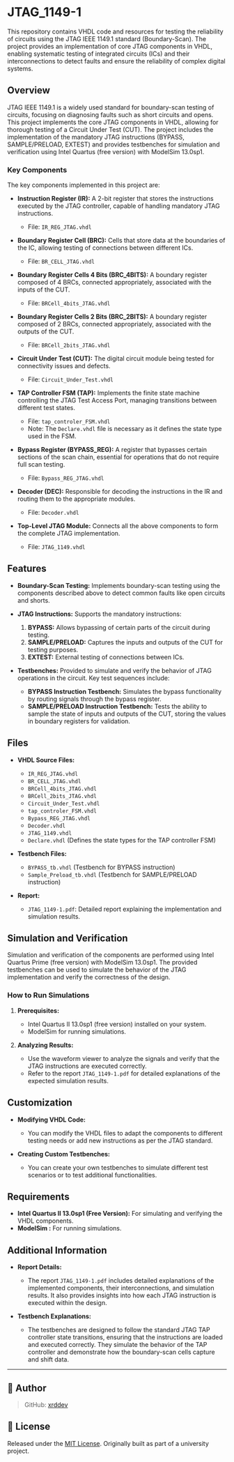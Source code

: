 
# JTAG_1149-1

This repository contains VHDL code and resources for testing the reliability of circuits using the JTAG IEEE 1149.1 standard (Boundary-Scan). The project provides an implementation of core JTAG components in VHDL, enabling systematic testing of integrated circuits (ICs) and their interconnections to detect faults and ensure the reliability of complex digital systems.

## Overview

JTAG IEEE 1149.1 is a widely used standard for boundary-scan testing of circuits, focusing on diagnosing faults such as short circuits and opens. This project implements the core JTAG components in VHDL, allowing for thorough testing of a Circuit Under Test (CUT). The project includes the implementation of the mandatory JTAG instructions (BYPASS, SAMPLE/PRELOAD, EXTEST) and provides testbenches for simulation and verification using Intel Quartus (free version) with ModelSim 13.0sp1.

### Key Components

The key components implemented in this project are:

- **Instruction Register (IR):** A 2-bit register that stores the instructions executed by the JTAG controller, capable of handling mandatory JTAG instructions.
  - File: `IR_REG_JTAG.vhdl`

- **Boundary Register Cell (BRC):** Cells that store data at the boundaries of the IC, allowing testing of connections between different ICs.
  - File: `BR_CELL_JTAG.vhdl`

- **Boundary Register Cells 4 Bits (BRC_4BITS):** A boundary register composed of 4 BRCs, connected appropriately, associated with the inputs of the CUT.
  - File: `BRCell_4bits_JTAG.vhdl`

- **Boundary Register Cells 2 Bits (BRC_2BITS):** A boundary register composed of 2 BRCs, connected appropriately, associated with the outputs of the CUT.
  - File: `BRCell_2bits_JTAG.vhdl`

- **Circuit Under Test (CUT):** The digital circuit module being tested for connectivity issues and defects.
  - File: `Circuit_Under_Test.vhdl`

- **TAP Controller FSM (TAP):** Implements the finite state machine controlling the JTAG Test Access Port, managing transitions between different test states.
  - File: `tap_controler_FSM.vhdl`
  - Note: The `Declare.vhdl` file is necessary as it defines the state type used in the FSM.

- **Bypass Register (BYPASS_REG):** A register that bypasses certain sections of the scan chain, essential for operations that do not require full scan testing.
  - File: `Bypass_REG_JTAG.vhdl`

- **Decoder (DEC):** Responsible for decoding the instructions in the IR and routing them to the appropriate modules.
  - File: `Decoder.vhdl`

- **Top-Level JTAG Module:** Connects all the above components to form the complete JTAG implementation.
  - File: `JTAG_1149.vhdl`

## Features

- **Boundary-Scan Testing:** Implements boundary-scan testing using the components described above to detect common faults like open circuits and shorts.

- **JTAG Instructions:** Supports the mandatory instructions:
  1. **BYPASS:** Allows bypassing of certain parts of the circuit during testing.
  2. **SAMPLE/PRELOAD:** Captures the inputs and outputs of the CUT for testing purposes.
  3. **EXTEST:** External testing of connections between ICs.

- **Testbenches:** Provided to simulate and verify the behavior of JTAG operations in the circuit. Key test sequences include:
  - **BYPASS Instruction Testbench:** Simulates the bypass functionality by routing signals through the bypass register.
  - **SAMPLE/PRELOAD Instruction Testbench:** Tests the ability to sample the state of inputs and outputs of the CUT, storing the values in boundary registers for validation.

## Files

- **VHDL Source Files:**
  - `IR_REG_JTAG.vhdl`
  - `BR_CELL_JTAG.vhdl`
  - `BRCell_4bits_JTAG.vhdl`
  - `BRCell_2bits_JTAG.vhdl`
  - `Circuit_Under_Test.vhdl`
  - `tap_controler_FSM.vhdl`
  - `Bypass_REG_JTAG.vhdl`
  - `Decoder.vhdl`
  - `JTAG_1149.vhdl`
  - `Declare.vhdl` (Defines the state types for the TAP controller FSM)

- **Testbench Files:**
  - `BYPASS_tb.vhdl` (Testbench for BYPASS instruction)
  - `Sample_Preload_tb.vhdl` (Testbench for SAMPLE/PRELOAD instruction)

- **Report:**
  - `JTAG_1149-1.pdf`: Detailed report explaining the implementation and simulation results.

## Simulation and Verification

Simulation and verification of the components are performed using Intel Quartus Prime (free version) with ModelSim 13.0sp1. The provided testbenches can be used to simulate the behavior of the JTAG implementation and verify the correctness of the design.

### How to Run Simulations

1. **Prerequisites:**
   - Intel Quartus II 13.0sp1 (free version) installed on your system.
   - ModelSim for running simulations.

2. **Analyzing Results:**
   - Use the waveform viewer to analyze the signals and verify that the JTAG instructions are executed correctly.
   - Refer to the report `JTAG_1149-1.pdf` for detailed explanations of the expected simulation results.

## Customization

- **Modifying VHDL Code:**
  - You can modify the VHDL files to adapt the components to different testing needs or add new instructions as per the JTAG standard.

- **Creating Custom Testbenches:**
  - You can create your own testbenches to simulate different test scenarios or to test additional functionalities.

## Requirements

- **Intel Quartus II 13.0sp1 (Free Version):** For simulating and verifying the VHDL components.
- **ModelSim :** For running simulations.

## Additional Information

- **Report Details:**
  - The report `JTAG_1149-1.pdf` includes detailed explanations of the implemented components, their interconnections, and simulation results. It also provides insights into how each JTAG instruction is executed within the design.

- **Testbench Explanations:**
  - The testbenches are designed to follow the standard JTAG TAP controller state transitions, ensuring that the instructions are loaded and executed correctly. They simulate the behavior of the TAP controller and demonstrate how the boundary-scan cells capture and shift data.

---
## 👤 Author

> GitHub: [xrddev](https://github.com/xrddev)


## 📝 License

Released under the [MIT License](LICENSE). Originally built as part of a university project.
